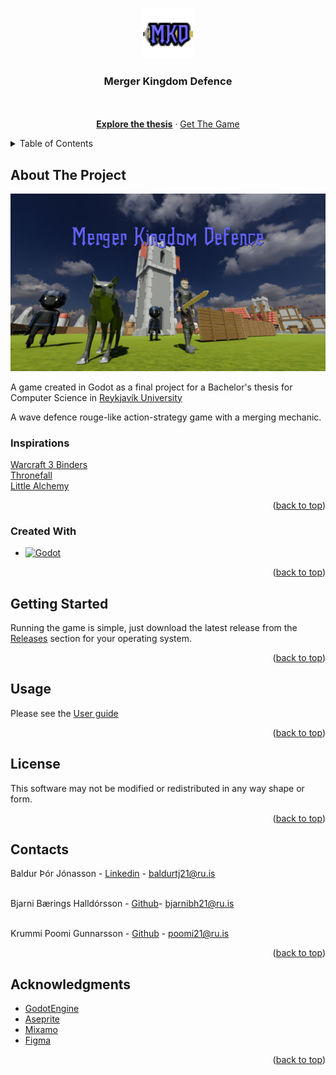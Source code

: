 <a id="readme-top"></a>

<!-- PROJECT LOGO -->
<br />
<div align="center">
  <a href="https://github.com/BaldurThor/Merger-Game">
    <img src="images/mkd-logo.png" alt="Logo" width="80" height="80">
  </a>

<h3 align="center">Merger Kingdom Defence</h3>

  <p align="center">
    <br />
    <br />
    <a href="https://github.com/BaldurThor/Merger-Kingdom-Defence"><strong>Explore the thesis</strong></a>
    &middot;
    <a href="https://github.com/BaldurThor/Merger-Kingdom-Defence/releases">Get The Game</a>
  </p>
</div>



<!-- TABLE OF CONTENTS -->
<details>
  <summary>Table of Contents</summary>
  <ol>
    <li>
      <a href="#about-the-project">About The Project</a>
      <ul>
        <li><a href="#inspirations">Inspirations</a></li>
        <li><a href="#created-with">Created With</a></li>
      </ul>
    </li>
    <li>
      <a href="#getting-started">Getting Started</a>
      <ul>
        <li><a href="#prerequisites">Prerequisites</a></li>
        <li><a href="#installation">Installation</a></li>
      </ul>
    </li>
    <li><a href="#usage">Usage</a></li>
    <li><a href="#license">License</a></li>
    <li><a href="#contact">Contact</a></li>
    <li><a href="#acknowledgments">Acknowledgments</a></li>
  </ol>
</details>



<!-- ABOUT THE PROJECT -->
## About The Project

![product-screenshot]

A game created in Godot as a final project for a Bachelor's thesis for Computer Science in [Reykjavík University](https://www.ru.is/)

A wave defence rouge-like action-strategy game with a merging mechanic.

### Inspirations

[Warcraft 3 Binders](https://www.hiveworkshop.com/threads/binders-v3-0-final.113756/)
<br />
[Thronefall](https://store.steampowered.com/app/2239150/Thronefall/)
<br />
[Little Alchemy](https://littlealchemy.com/)

<p align="right">(<a href="#readme-top">back to top</a>)</p>

### Created With

* [![Godot][Godot.org]][Godot-url]

<p align="right">(<a href="#readme-top">back to top</a>)</p>

<!-- GETTING STARTED -->
## Getting Started

Running the game is simple, just download the latest release from the [Releases](https://github.com/BaldurThor/Merger-Kingdom-Defence/releases) section for your operating system.

<p align="right">(<a href="#readme-top">back to top</a>)</p>

<!-- USAGE EXAMPLES -->
## Usage

Please see the [User guide](https://github.com/BaldurThor/Merger-Kingdom-Defence)

<p align="right">(<a href="#readme-top">back to top</a>)</p>


<!-- LICENSE -->
## License

This software may not be modified or redistributed in any way shape or form.

<p align="right">(<a href="#readme-top">back to top</a>)</p>



<!-- CONTACT -->
## Contacts

Baldur Þór Jónasson - [Linkedin](https://www.linkedin.com/in/baldur-%C3%BE%C3%B3r-j%C3%B3nasson-60836128b/) - baldurtj21@ru.is <br/>
<br/>

Bjarni Bærings Halldórsson - [Github](https://github.com/bjarnibaerings)- bjarnibh21@ru.is <br/>
<br/>

Krummi Poomi Gunnarsson - [Github](https://github.com/Poomi777) - poomi21@ru.is

<p align="right">(<a href="#readme-top">back to top</a>)</p>



<!-- ACKNOWLEDGMENTS -->
## Acknowledgments

* [GodotEngine](https://godotengine.org/)
* [Aseprite](https://www.aseprite.org/)
* [Mixamo](https://www.mixamo.com/)
* [Figma](https://www.figma.com/)

<p align="right">(<a href="#readme-top">back to top</a>)</p>



<!-- MARKDOWN LINKS & IMAGES -->
[Godot.org]:  https://img.shields.io/badge/godotengine-white?style=for-the-badge&logo=godotengine
[Godot-url]: https://godotengine.org/
[product-screenshot]: images/MergerKingdomDefenceThumbnail.png
